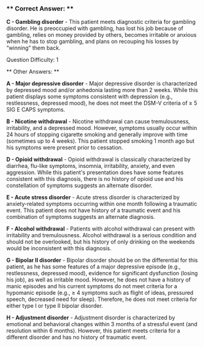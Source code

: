 ### ** Correct Answer: **

**C - Gambling disorder** - This patient meets diagnostic criteria for gambling disorder. He is preoccupied with gambling, has lost his job because of gambling, relies on money provided by others, becomes irritable or anxious when he has to stop gambling, and plans on recouping his losses by “winning” them back.

Question Difficulty: 1

** Other Answers: **

**A - Major depressive disorder** - Major depressive disorder is characterized by depressed mood and/or anhedonia lasting more than 2 weeks. While this patient displays some symptoms consistent with depression (e.g., restlessness, depressed mood), he does not meet the DSM-V criteria of ≥ 5 SIG E CAPS symptoms.

**B - Nicotine withdrawal** - Nicotine withdrawal can cause tremulousness, irritability, and a depressed mood. However, symptoms usually occur within 24 hours of stopping cigarette smoking and generally improve with time (sometimes up to 4 weeks). This patient stopped smoking 1 month ago but his symptoms were present prior to cessation.

**D - Opioid withdrawal** - Opioid withdrawal is classically characterized by diarrhea, flu-like symptoms, insomnia, irritability, anxiety, and even aggression. While this patient's presentation does have some features consistent with this diagnosis, there is no history of opioid use and his constellation of symptoms suggests an alternate disorder.

**E - Acute stress disorder** - Acute stress disorder is characterized by anxiety-related symptoms occurring within one month following a traumatic event. This patient does not have history of a traumatic event and his combination of symptoms suggests an alternate diagnosis.

**F - Alcohol withdrawal** - Patients with alcohol withdrawal can present with irritability and tremulousness. Alcohol withdrawal is a serious condition and should not be overlooked, but his history of only drinking on the weekends would be inconsistent with this diagnosis.

**G - Bipolar II disorder** - Bipolar disorder should be on the differential for this patient, as he has some features of a major depressive episode (e.g., restlessness, depressed mood), evidence for significant dysfunction (losing his job), as well as irritable mood. However, he does not have a history of manic episodes and his current symptoms do not meet criteria for a hypomanic episode (e.g., ≥ 4 symptoms such as flight of ideas, pressured speech, decreased need for sleep). Therefore, he does not meet criteria for either type I or type II bipolar disorder.

**H - Adjustment disorder** - Adjustment disorder is characterized by emotional and behavioral changes within 3 months of a stressful event (and resolution within 6 months). However, this patient meets criteria for a different disorder and has no history of traumatic event.

